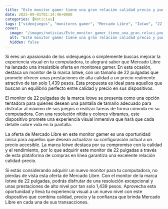 ```yaml
---
title: "Este monitor gamer tiene una gran relación calidad precio y puede ser tuyo por 1,439 pesos gracias a esta oferta de Mercado Libre"
date: 2025-09-01T01:14:46+0000
categories: [Noticias]
tags: ["videojuegos", "monitores gamer", "Mercado Libre", "Iotwe", "22 pulgadas", "calidad", "precio"]
cover:
  image: "/images/noticias/Este_monitor_gamer_tiene_una_gran_relaci.png"
  alt: "Este monitor gamer tiene una gran relación calidad precio y puede ser tuyo por 1,439 pesos gracias a esta oferta de Mercado Libre"
  hidden: false
---
```


Si eres un apasionado de los videojuegos o simplemente buscas mejorar la experiencia visual en tu computadora, te alegrará saber que Mercado Libre ha lanzado una irresistible oferta en monitores gamer. En esta ocasión, destaca un monitor de la marca Iotwe, con un tamaño de 22 pulgadas que promete ofrecer unas prestaciones de alta calidad a un precio realmente atractivo de tan solo 1,439 pesos. Esta propuesta es ideal para aquellos que buscan un equilibrio perfecto entre calidad y precio en sus dispositivos.

El monitor de 22 pulgadas de la marca Iotwe se presenta como una opción tentadora para quienes desean una pantalla de tamaño adecuado para disfrutar al máximo de sus juegos o realizar tareas de forma cómoda en su computadora. Con una resolución nítida y colores vibrantes, este dispositivo promete una experiencia visual inmersiva que hará que cada detalle cobre vida en la pantalla.

La oferta de Mercado Libre en este monitor gamer es una oportunidad única para aquellos que desean actualizar su configuración actual a un precio accesible. La marca Iotwe destaca por su compromiso con la calidad y el rendimiento, por lo que adquirir este monitor de 22 pulgadas a través de esta plataforma de compras en línea garantiza una excelente relación calidad-precio.

Si estás considerando adquirir un nuevo monitor para tu computadora, no pierdas de vista esta oferta de Mercado Libre. Con el monitor de la marca Iotwe de 22 pulgadas, podrás disfrutar de una resolución excepcional y unas prestaciones de alto nivel por tan solo 1,439 pesos. Aprovecha esta oportunidad y lleva tu experiencia visual a un nuevo nivel con este dispositivo que combina calidad, precio y la confianza que brinda Mercado Libre en cada una de sus transacciones.
